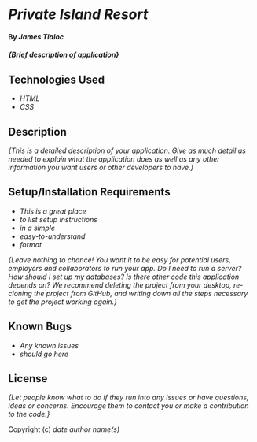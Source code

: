 # _Private Island Resort_

#### By _**James Tlaloc**_

#### _{Brief description of application}_

## Technologies Used

- _HTML_
- _CSS_

## Description

_{This is a detailed description of your application. Give as much detail as needed to explain what the application does as well as any other information you want users or other developers to have.}_

## Setup/Installation Requirements

- _This is a great place_
- _to list setup instructions_
- _in a simple_
- _easy-to-understand_
- _format_

_{Leave nothing to chance! You want it to be easy for potential users, employers and collaborators to run your app. Do I need to run a server? How should I set up my databases? Is there other code this application depends on? We recommend deleting the project from your desktop, re-cloning the project from GitHub, and writing down all the steps necessary to get the project working again.}_

## Known Bugs

- _Any known issues_
- _should go here_

## License

_{Let people know what to do if they run into any issues or have questions, ideas or concerns. Encourage them to contact you or make a contribution to the code.}_

Copyright (c) _date_ _author name(s)_
